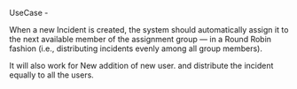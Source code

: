 UseCase - 



When a new Incident is created, the system should automatically assign it to the next available member of the assignment group — in a Round Robin fashion (i.e., distributing incidents evenly among all group members).

It will also work for New addition of new user. and distribute the incident equally to all the users.

